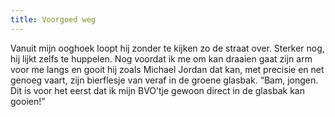 ```yaml
---
title: Voorgoed weg
---
```

Vanuit mijn ooghoek loopt hij zonder te kijken zo de straat over. Sterker nog, hij lijkt zelfs te huppelen. Nog voordat ik me om kan draaien gaat zijn arm voor me langs en gooit hij zoals Michael Jordan dat kan, met precisie en net genoeg vaart, zijn bierflesje van veraf in de groene glasbak. “Bam, jongen. Dit is voor het eerst dat ik mijn BVO’tje gewoon direct in de glasbak kan gooien!”
